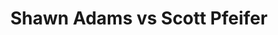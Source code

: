 ---
title: Shawn Adams vs Scott Pfeifer
player1:
  name: Adams, Shawn
  percent: 78
  wins: 1
  losses: 2
player2:
  name: Pfeifer, Scott
  percent: 87
  wins: 2
  losses: 1
games:
- player1:
    team: NS
    position: Fourth
    percent: 58
    win: 0
    loss: 1
  player2:
    team: AB
    position: Second
    percent: 85
    win: 1
    loss: 0
  event: Brier
  year: 2002
  draw: Round Robin(3)
  score: NS 3 - AB 10
- player1:
    team: NS
    position: Fourth
    percent: 88
    win: 1
    loss: 0
  player2:
    team: AB
    position: Second
    percent: 86
    win: 0
    loss: 1
  event: Brier
  year: 2005
  draw: Round Robin(8)
  score: NS 8 - AB 4
- player1:
    team: NS
    position: Fourth
    percent: 81
    win: 0
    loss: 1
  player2:
    team: AB
    position: Second
    percent: 88
    win: 1
    loss: 0
  event: Brier
  year: 2005
  draw: Final(21)
  score: NS 4 - AB 5
- player1:
    team: ADA
    position: Fourth
    percent: 64
    win: 0
    loss: 1
  player2:
    team: FER
    position: Second
    percent: 86
    win: 1
    loss: 0
  event: Trials (Men)
  year: 2005
  draw: Round Robin(18)
  score: ADA 7 - FER 8
---